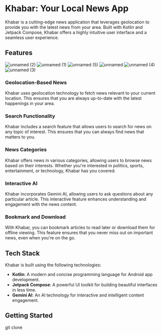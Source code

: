 # Khabar: Your Local News App

Khabar is a cutting-edge news application that leverages geolocation to provide you with the latest news from your area. Built with Kotlin and Jetpack Compose, Khabar offers a highly intuitive user interface and a seamless user experience.

## Features
![unnamed (2)](https://github.com/DIvineJMd/KhabarNews/assets/101663425/f329cdce-bb54-4dab-b8ea-cbadb82cec90)
![unnamed (1)](https://github.com/DIvineJMd/KhabarNews/assets/101663425/d58552f6-313f-4b91-8e71-63015cf6fd3e)
![unnamed (5)](https://github.com/DIvineJMd/KhabarNews/assets/101663425/680aa1ca-adc8-45f4-b420-bf0c3038a678)
![unnamed](https://github.com/DIvineJMd/KhabarNews/assets/101663425/b494c49c-9955-4fce-8b7d-b077fad95399)
![unnamed (4)](https://github.com/DIvineJMd/KhabarNews/assets/101663425/449236f6-6cd8-490a-a40c-a68b3be21a90)
![unnamed (3)](https://github.com/DIvineJMd/KhabarNews/assets/101663425/6182f6c1-d969-4037-836d-87af12dad8f1)

### Geolocation-Based News

Khabar uses geolocation technology to fetch news relevant to your current location. This ensures that you are always up-to-date with the latest happenings in your area.

### Search Functionality

Khabar includes a search feature that allows users to search for news on any topic of interest. This ensures that you can always find news that matters to you.

### News Categories

Khabar offers news in various categories, allowing users to browse news based on their interests. Whether you're interested in politics, sports, entertainment, or technology, Khabar has you covered.

### Interactive AI

Khabar incorporates Gemini AI, allowing users to ask questions about any particular article. This interactive feature enhances understanding and engagement with the news content.

### Bookmark and Download

With Khabar, you can bookmark articles to read later or download them for offline viewing. This feature ensures that you never miss out on important news, even when you're on the go.

## Tech Stack

Khabar is built using the following technologies:

- **Kotlin**: A modern and concise programming language for Android app development.
- **Jetpack Compose**: A powerful UI toolkit for building beautiful interfaces in less time.
- **Gemini AI**: An AI technology for interactive and intelligent content engagement.

## Getting Started
git clone




